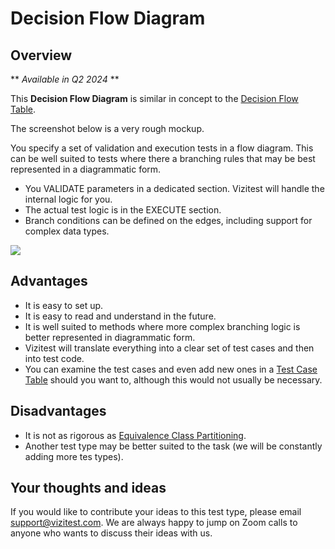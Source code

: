# Decision Flow Diagram

## Overview
** *Available in Q2 2024* **


This **Decision Flow Diagram** is similar in concept to the [Decision Flow Table](decision-flow-table.md).

The screenshot below is a very rough mockup.

You specify a set of validation and execution tests in a flow diagram. This can be well suited to tests where there a branching rules that may be best represented in a diagrammatic form.

- You VALIDATE parameters in a dedicated section. Vizitest will handle the internal logic for you.
- The actual test logic is in the EXECUTE section.
- Branch conditions can be defined on the edges, including support for complex data types.


![](decision-flow-diagram-mockup.png)

## Advantages

- It is easy to set up.
- It is easy to read and understand in the future.
- It is well suited to methods where more complex branching logic is better represented in diagrammatic form.
- Vizitest will translate everything into a clear set of test cases and then into test code.
- You can examine the test cases and even add new ones in a [Test Case Table](test-case-table.md) should you want to, although this would not usually be necessary.

## Disadvantages

- It is not as rigorous as [Equivalence Class Partitioning](theory-ecs.md).
- Another test type may be better suited to the task (we will be constantly adding more tes types).

## Your thoughts and ideas
If you would like to contribute your ideas to this test type, please email support@vizitest.com. We are always happy to jump on Zoom calls to anyone who wants to discuss their ideas with us.